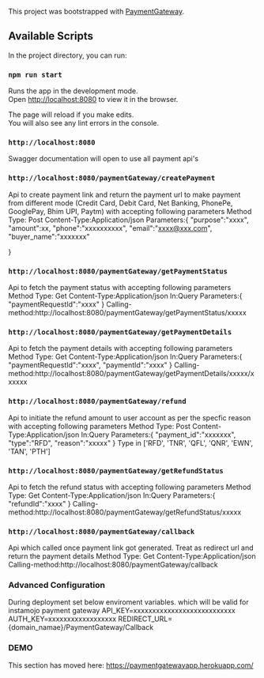 This project was bootstrapped with [PaymentGateway](https://paymentgatewayapp.herokuapp.com/).

## Available Scripts

In the project directory, you can run:

### `npm run start`

Runs the app in the development mode.<br>
Open [http://localhost:8080](http://localhost:8080) to view it in the browser.

The page will reload if you make edits.<br>
You will also see any lint errors in the console.

### `http://localhost:8080`

Swagger documentation will open to use all payment api's

### `http://localhost:8080/paymentGateway/createPayment`

Api to create payment link and return the payment url to make payment from different mode (Credit Card, Debit Card, Net Banking, PhonePe, GooglePay, Bhim UPI, Paytm) with accepting following parameters
Method Type: Post
Content-Type:Application/json
Parameters:{
	"purpose":"xxxx",
	"amount":xx,
	"phone":"xxxxxxxxxx",
	"email":"xxxx@xxx.com",
	"buyer_name":"xxxxxxx"
	
}


### `http://localhost:8080/paymentGateway/getPaymentStatus`

Api to fetch the payment status with accepting following parameters
Method Type: Get
Content-Type:Application/json
In:Query
Parameters:{
	"paymentRequestId":"xxxx"
}
Calling-method:http://localhost:8080/paymentGateway/getPaymentStatus/xxxxx


### `http://localhost:8080/paymentGateway/getPaymentDetails`

Api to fetch the payment details with accepting following parameters
Method Type: Get
Content-Type:Application/json
In:Query
Parameters:{
	"paymentRequestId":"xxxx",
    "paymentId":"xxxx"
}
Calling-method:http://localhost:8080/paymentGateway/getPaymentDetails/xxxxx/xxxxxx

### `http://localhost:8080/paymentGateway/refund`

Api to initiate the refund amount to user account as per the specfic reason with accepting following parameters
Method Type: Post
Content-Type:Application/json
In:Query
Parameters:{
	"payment_id":"xxxxxxx",
	"type":"RFD",
	"reason":"xxxxx"
}
Type in ['RFD', 'TNR', 'QFL', 'QNR', 'EWN', 'TAN', 'PTH']

### `http://localhost:8080/paymentGateway/getRefundStatus`

Api to fetch the refund status with accepting following parameters
Method Type: Get
Content-Type:Application/json
In:Query
Parameters:{
	"refundId":"xxxx"
}
Calling-method:http://localhost:8080/paymentGateway/getRefundStatus/xxxxx

### `http://localhost:8080/paymentGateway/callback`

Api which called once payment link got generated. Treat as redirect url and return the payment details
Method Type: Get
Content-Type:Application/json
Calling-method:http://localhost:8080/paymentGateway/callback

### Advanced Configuration
During deployment set below enviroment variables. which will be valid for instamojo payment gateway
API_KEY=xxxxxxxxxxxxxxxxxxxxxxxxxxx
AUTH_KEY=xxxxxxxxxxxxxxxxxx
REDIRECT_URL={domain_namae}/PaymentGateway/Callback

### DEMO

This section has moved here: https://paymentgatewayapp.herokuapp.com/

